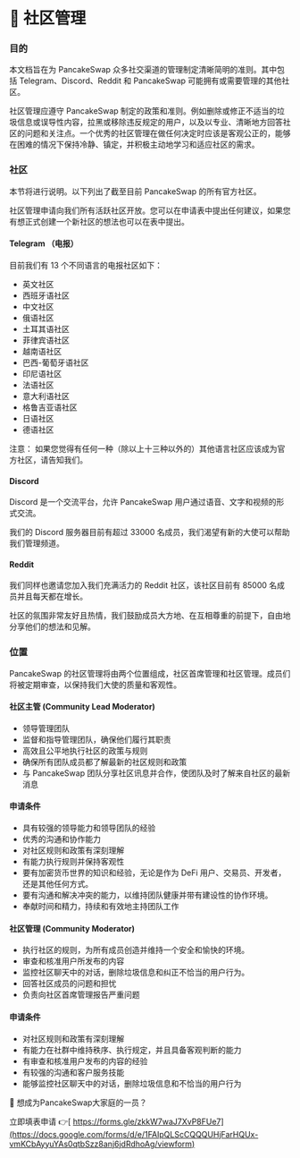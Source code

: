 # 👥 社区管理

### 目的

本文档旨在为 PancakeSwap 众多社交渠道的管理制定清晰简明的准则。其中包括 Telegram、Discord、Reddit 和 PancakeSwap 可能拥有或需要管理的其他社区。

社区管理应遵守 PancakeSwap 制定的政策和准则。例如删除或修正不适当的垃圾信息或误导性内容，拉黑或移除违反规定的用户，以及以专业、清晰地方回答社区的问题和关注点。一个优秀的社区管理在做任何决定时应该是客观公正的，能够在困难的情况下保持冷静、镇定，并积极主动地学习和适应社区的需求。

### 社区&#x20;

本节将进行说明。以下列出了截至目前 PancakeSwap 的所有官方社区。&#x20;

社区管理申请向我们所有活跃社区开放。您可以在申请表中提出任何建议，如果您有想正式创建一个新社区的想法也可以在表中提出。

#### Telegram （电报）

目前我们有 13 个不同语言的电报社区如下：

* 英文社区
* 西班牙语社区
* 中文社区
* 俄语社区
* 土耳其语社区
* 菲律宾语社区
* 越南语社区
* 巴西-葡萄牙语社区
* 印尼语社区
* 法语社区
* 意大利语社区
* 格鲁吉亚语社区
* 日语社区
* 德语社区

注意： 如果您觉得有任何一种（除以上十三种以外的）其他语言社区应该成为官方社区，请告知我们。

#### Discord&#x20;

Discord 是一个交流平台，允许 PancakeSwap 用户通过语音、文字和视频的形式交流。

我们的 Discord 服务器目前有超过 33000 名成员，我们渴望有新的大使可以帮助我们管理频道。

#### Reddit&#x20;

我们同样也邀请您加入我们充满活力的 Reddit 社区，该社区目前有 85000 名成员并且每天都在增长。

社区的氛围非常友好且热情，我们鼓励成员大方地、在互相尊重的前提下，自由地分享他们的想法和见解。

### 位置

PancakeSwap 的社区管理将由两个位置组成，社区首席管理和社区管理。成员们将被定期审查，以保持我们大使的质量和客观性。

#### 社区主管 (Community Lead Moderator)

* 领导管理团队&#x20;
* 监督和指导管理团队，确保他们履行其职责&#x20;
* 高效且公平地执行社区的政策与规则&#x20;
* 确保所有团队成员都了解最新的社区规则和政策&#x20;
* 与 PancakeSwap 团队分享社区讯息并合作，使团队及时了解来自社区的最新消息

#### 申请条件&#x20;

* 具有较强的领导能力和领导团队的经验&#x20;
* 优秀的沟通和协作能力&#x20;
* 对社区规则和政策有深刻理解&#x20;
* 有能力执行规则并保持客观性&#x20;
* 要有加密货币世界的知识和经验，无论是作为 DeFi 用户、交易员、开发者，还是其他任何方式。
* 要有沟通和解决冲突的能力，以维持团队健康并带有建设性的协作环境。&#x20;
* 奉献时间和精力，持续和有效地主持团队工作

#### 社区管理 (Community Moderator)&#x20;

* 执行社区的规则，为所有成员创造并维持一个安全和愉快的环境。&#x20;
* 审查和核准用户所发布的内容
* 监控社区聊天中的对话，删除垃圾信息和纠正不恰当的用户行为。&#x20;
* 回答社区成员的问题和担忧
* 负责向社区首席管理报告严重问题

#### 申请条件&#x20;

* 对社区规则和政策有深刻理解&#x20;
* 有能力在社群中维持秩序、执行规定，并且具备客观判断的能力
* 有审查和核准用户发布的内容的经验&#x20;
* 有较强的沟通和客户服务技能&#x20;
* 能够监控社区聊天中的对话，删除垃圾信息和不恰当的用户行为



🙂 想成为PancakeSwap大家庭的一员？

立即填表申请 👉[ https://forms.gle/zkkW7waJ7XvP8FUe7](https://docs.google.com/forms/d/e/1FAIpQLScCQQQUHjFarHQUx-vmKCbAyyuYAs0qtbSzz8anj6jdRdhoAg/viewform)


